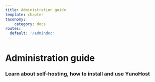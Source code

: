 ```yaml
---
title: Administration guide
template: chapter
taxonomy:
    category: docs
routes:
  default: '/admindoc'
---
```


# Administration guide

### Learn about self-hosting, how to install and use YunoHost
